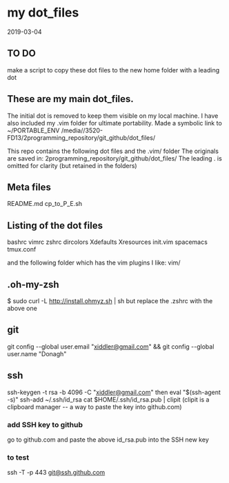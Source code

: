 # my dot_files
2019-03-04 

## TO DO
make a script to copy these dot files to the new home folder with a leading dot





## These are my main dot_files. 
The initial dot is removed to keep them visible on my local machine.
I have also included my .vim folder for ultimate portability.
Made a symbolic link to ~/PORTABLE_ENV
/media/<myname>/3520-FD13/2programming_repository/git_github/dot_files/

This repo contains the following dot files and the .vim/ folder
The originals are saved in: 2programming_repository/git_github/dot_files/
The leading . is omitted for clarity (but retained in the folders)

## Meta files
README.md 
cp_to_P_E.sh

## Listing of the dot files
bashrc
vimrc
zshrc
dircolors
Xdefaults
Xresources
init.vim
spacemacs
tmux.conf

and the following folder which has the vim plugins I like:
vim/


## .oh-my-zsh
$ sudo curl -L http://install.ohmyz.sh | sh
but replace the .zshrc with the above one

## git
git config --global user.email "xiddler@gmail.com" &&   git config --global user.name "Donagh"

## ssh
ssh-keygen -t rsa -b 4096 -C "xiddler@gmail.com"
then
eval "$(ssh-agent -s)"
ssh-add ~/.ssh/id_rsa
cat $HOME/.ssh/id_rsa.pub | clipit
(clipit is a clipboard manager -- a way to paste the key into github.com)

### add SSH key to github
go to github.com and paste the above id_rsa.pub into the SSH new key
### to test
ssh -T -p 443 git@ssh.github.com




